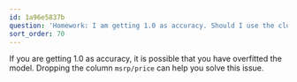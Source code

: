 ```yaml
---
id: 1a96e5837b
question: 'Homework: I am getting 1.0 as accuracy. Should I use the closest option?'
sort_order: 70
---
```


If you are getting 1.0 as accuracy, it is possible that you have overfitted the model. Dropping the column `msrp/price` can help you solve this issue.